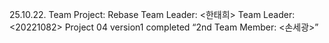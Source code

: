 25.10.22. Team Project: Rebase
Team Leader: <한태희>
Team Leader: <20221082>
Project 04 version1 completed
“2nd Team Member: <손세광>”
